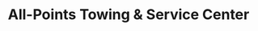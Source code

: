 ---
title: "All-Points Towing & Service Center"
url: /jim-thorpe/all-points-towing-und-service-center/
shop: Autowerkstatt
---